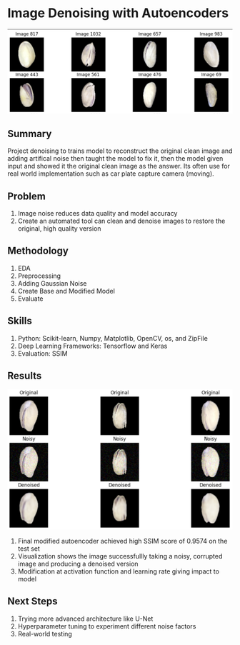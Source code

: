# Image Denoising with Autoencoders 

![Pistachio Image](assets/Pistachio-Image.png)

## Summary
Project denoising to trains model to reconstruct the original clean image and adding artifical noise then taught the model to fix it, then the model given input and showed it the original clean image as the answer. Its often use for real world implementation such as car plate capture camera (moving).

## Problem
1. Image noise reduces data quality and model accuracy
2. Create an automated tool can clean and denoise images to restore the original, high quality version

## Methodology
1. EDA
2. Preprocessing
3. Adding Gaussian Noise
4. Create Base and Modified Model
5. Evaluate

## Skills
1. Python: Scikit-learn, Numpy, Matplotlib, OpenCV, os, and ZipFile
2. Deep Learning Frameworks: Tensorflow and Keras
3. Evaluation: SSIM

## Results
![Denoised Model Result](assets/Denoised-Image-Results.png)

1. Final modified autoencoder achieved high SSIM score of 0.9574 on the test set
2. Visualization shows the image successfullly taking a noisy, corrupted image and producing a denoised version  
3. Modification at activation function and learning rate giving impact to model
   
## Next Steps
1. Trying more advanced architecture like U-Net
2. Hyperparameter tuning to experiment different noise factors
3. Real-world testing
